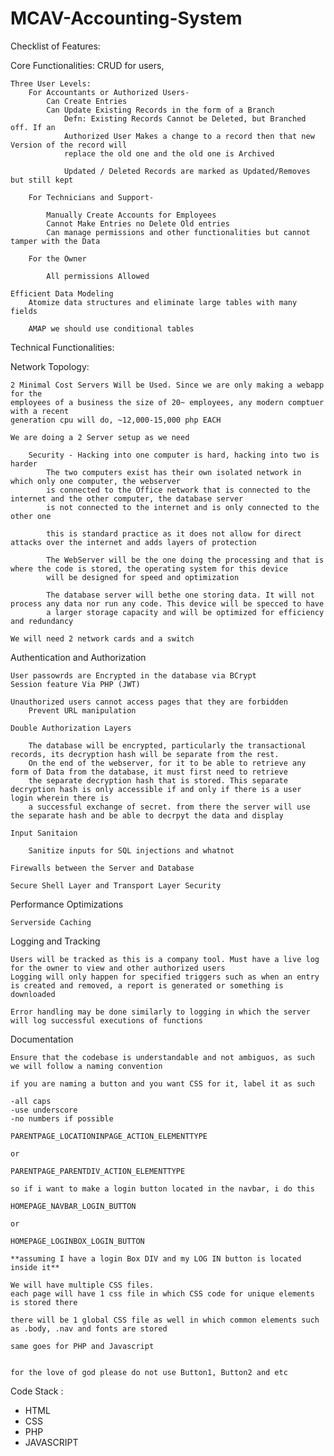 # MCAV-Accounting-System

Checklist of Features:

Core Functionalities:
CRUD for users,

    Three User Levels:
        For Accountants or Authorized Users-
            Can Create Entries
            Can Update Existing Records in the form of a Branch
                Defn: Existing Records Cannot be Deleted, but Branched off. If an
                Authorized User Makes a change to a record then that new Version of the record will
                replace the old one and the old one is Archived

                Updated / Deleted Records are marked as Updated/Removes but still kept

        For Technicians and Support-

            Manually Create Accounts for Employees
            Cannot Make Entries no Delete Old entries
            Can manage permissions and other functionalities but cannot tamper with the Data

        For the Owner

            All permissions Allowed

    Efficient Data Modeling
        Atomize data structures and eliminate large tables with many fields

        AMAP we should use conditional tables

Technical Functionalities:

Network Topology:

    2 Minimal Cost Servers Will be Used. Since we are only making a webapp for the
    employees of a business the size of 20~ employees, any modern comptuer with a recent
    generation cpu will do, ~12,000-15,000 php EACH

    We are doing a 2 Server setup as we need

        Security - Hacking into one computer is hard, hacking into two is harder
            The two computers exist has their own isolated network in which only one computer, the webserver
            is connected to the Office network that is connected to the internet and the other computer, the database server
            is not connected to the internet and is only connected to the other one

            this is standard practice as it does not allow for direct attacks over the internet and adds layers of protection

            The WebServer will be the one doing the processing and that is where the code is stored, the operating system for this device
            will be designed for speed and optimization

            The database server will bethe one storing data. It will not process any data nor run any code. This device will be specced to have
            a larger storage capacity and will be optimized for efficiency and redundancy

    We will need 2 network cards and a switch

Authentication and Authorization

    User passowrds are Encrypted in the database via BCrypt
    Session feature Via PHP (JWT)

    Unauthorized users cannot access pages that they are forbidden
        Prevent URL manipulation

    Double Authorization Layers

        The database will be encrypted, particularly the transactional records, its decryption hash will be separate from the rest.
        On the end of the webserver, for it to be able to retrieve any form of Data from the database, it must first need to retrieve
        the separate decryption hash that is stored. This separate decryption hash is only accessible if and only if there is a user login wherein there is
        a successful exchange of secret. from there the server will use the separate hash and be able to decrpyt the data and display

    Input Sanitaion

        Sanitize inputs for SQL injections and whatnot

    Firewalls between the Server and Database

    Secure Shell Layer and Transport Layer Security

Performance Optimizations

    Serverside Caching

Logging and Tracking

    Users will be tracked as this is a company tool. Must have a live log for the owner to view and other authorized users
    Logging will only happen for specified triggers such as when an entry is created and removed, a report is generated or something is downloaded

    Error handling may be done similarly to logging in which the server will log successful executions of functions

Documentation

    Ensure that the codebase is understandable and not ambiguos, as such we will follow a naming convention

    if you are naming a button and you want CSS for it, label it as such

    -all caps
    -use underscore
    -no numbers if possible

    PARENTPAGE_LOCATIONINPAGE_ACTION_ELEMENTTYPE

    or

    PARENTPAGE_PARENTDIV_ACTION_ELEMENTTYPE

    so if i want to make a login button located in the navbar, i do this

    HOMEPAGE_NAVBAR_LOGIN_BUTTON

    or

    HOMEPAGE_LOGINBOX_LOGIN_BUTTON

    **assuming I have a login Box DIV and my LOG IN button is located inside it**

    We will have multiple CSS files.
    each page will have 1 css file in which CSS code for unique elements is stored there

    there will be 1 global CSS file as well in which common elements such as .body, .nav and fonts are stored

    same goes for PHP and Javascript


    for the love of god please do not use Button1, Button2 and etc

Code Stack :

-   HTML
-   CSS
-   PHP
-   JAVASCRIPT
